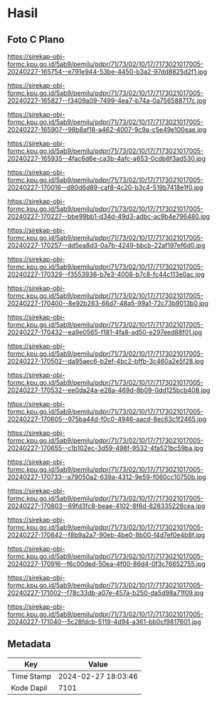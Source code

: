 # Hasil

## Foto C Plano

https://sirekap-obj-formc.kpu.go.id/5ab9/pemilu/pdpr/71/73/02/10/17/7173021017005-20240227-165754--e791e944-53be-4450-b3a2-97dd8825d2f1.jpg

https://sirekap-obj-formc.kpu.go.id/5ab9/pemilu/pdpr/71/73/02/10/17/7173021017005-20240227-165827--f3409a09-7499-4ea7-b74a-0a756588717c.jpg

https://sirekap-obj-formc.kpu.go.id/5ab9/pemilu/pdpr/71/73/02/10/17/7173021017005-20240227-165907--98b8af18-a462-4007-9c9a-c5e49e100eae.jpg

https://sirekap-obj-formc.kpu.go.id/5ab9/pemilu/pdpr/71/73/02/10/17/7173021017005-20240227-165935--4fac6d6e-ca3b-4afc-a653-0cdb8f3ad530.jpg

https://sirekap-obj-formc.kpu.go.id/5ab9/pemilu/pdpr/71/73/02/10/17/7173021017005-20240227-170016--d80d6d89-caf8-4c20-b3c4-519b7418e1f0.jpg

https://sirekap-obj-formc.kpu.go.id/5ab9/pemilu/pdpr/71/73/02/10/17/7173021017005-20240227-170227--bbe99bb1-d34d-49d3-adbc-ac9b4e796480.jpg

https://sirekap-obj-formc.kpu.go.id/5ab9/pemilu/pdpr/71/73/02/10/17/7173021017005-20240227-170257--dd5ea8d3-0a7b-4249-bbcb-22af197ef6d0.jpg

https://sirekap-obj-formc.kpu.go.id/5ab9/pemilu/pdpr/71/73/02/10/17/7173021017005-20240227-170329--f3553936-b7e3-4008-b7c8-fc44c113e0ac.jpg

https://sirekap-obj-formc.kpu.go.id/5ab9/pemilu/pdpr/71/73/02/10/17/7173021017005-20240227-170400--8e92b263-66d7-48a5-99a1-72c73b9013b0.jpg

https://sirekap-obj-formc.kpu.go.id/5ab9/pemilu/pdpr/71/73/02/10/17/7173021017005-20240227-170432--ea9e0565-f181-4fa8-ad50-e297eed88f01.jpg

https://sirekap-obj-formc.kpu.go.id/5ab9/pemilu/pdpr/71/73/02/10/17/7173021017005-20240227-170502--da95aec6-b2ef-4bc2-bffb-3c460a2e5f28.jpg

https://sirekap-obj-formc.kpu.go.id/5ab9/pemilu/pdpr/71/73/02/10/17/7173021017005-20240227-170532--ee0da24a-e28a-469d-8b09-0dd125bcb408.jpg

https://sirekap-obj-formc.kpu.go.id/5ab9/pemilu/pdpr/71/73/02/10/17/7173021017005-20240227-170605--975ba44d-f0c0-4946-aacd-8ec63c1f2465.jpg

https://sirekap-obj-formc.kpu.go.id/5ab9/pemilu/pdpr/71/73/02/10/17/7173021017005-20240227-170655--c1b102ec-3d59-498f-9532-4fa521bc59ba.jpg

https://sirekap-obj-formc.kpu.go.id/5ab9/pemilu/pdpr/71/73/02/10/17/7173021017005-20240227-170733--a79050a2-639a-4312-9e59-f060cc10750b.jpg

https://sirekap-obj-formc.kpu.go.id/5ab9/pemilu/pdpr/71/73/02/10/17/7173021017005-20240227-170803--69fd3fc8-beae-4102-8f6d-828335226cea.jpg

https://sirekap-obj-formc.kpu.go.id/5ab9/pemilu/pdpr/71/73/02/10/17/7173021017005-20240227-170842--f8b9a2a7-90eb-4be0-8b00-f4d7ef0e4b8f.jpg

https://sirekap-obj-formc.kpu.go.id/5ab9/pemilu/pdpr/71/73/02/10/17/7173021017005-20240227-170916--f6c00ded-50ea-4f00-86d4-0f3c76652755.jpg

https://sirekap-obj-formc.kpu.go.id/5ab9/pemilu/pdpr/71/73/02/10/17/7173021017005-20240227-171002--f78c33db-a07e-457a-b250-da5d98a71f09.jpg

https://sirekap-obj-formc.kpu.go.id/5ab9/pemilu/pdpr/71/73/02/10/17/7173021017005-20240227-171040--5c28fdcb-5119-4d94-a361-bb0cf9817601.jpg


## Metadata

| Key        | Value               |
| ---------- | ------------------- |
| Time Stamp | 2024-02-27 18:03:46 |
| Kode Dapil | 7101                |




